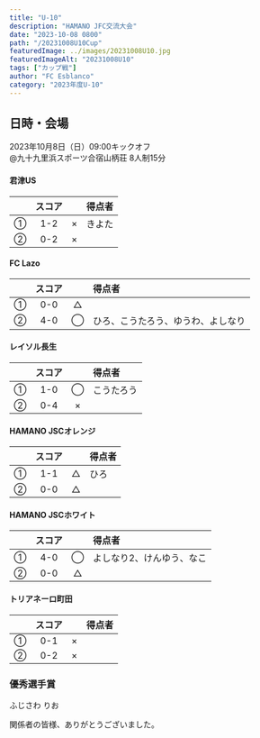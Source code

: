 ```yaml
---
title: "U-10"
description: "HAMANO JFC交流大会"
date: "2023-10-08 0800"
path: "/20231008U10Cup"
featuredImage: ../images/20231008U10.jpg
featuredImageAlt: "20231008U10"
tags: ["カップ戦"]
author: "FC Esblanco"
category: "2023年度U-10"
---
```


## 日時・会場

2023年10月8日（日）09:00キックオフ  
@九十九里浜スポーツ合宿山柄荘
8人制15分

#### 君津US

|| スコア |   |得点者 | 
|:-|:------:|:-:|:-|
|①|1-2|×|きよた|
|②|0-2|×||

#### FC Lazo

|| スコア |   |得点者 | 
|:-|:------:|:-:|:-|
|①|0-0|△||
|②|4-0|◯|ひろ、こうたろう、ゆうわ、よしなり|

#### レイソル長生

|| スコア |   |得点者 | 
|:-|:------:|:-:|:-|
|①|1-0|◯|こうたろう|
|②|0-4|×||

#### HAMANO JSCオレンジ

|| スコア |   |得点者 | 
|:-|:------:|:-:|:-|
|①|1-1|△|ひろ|
|②|0-0|△||

#### HAMANO JSCホワイト

|| スコア |   |得点者 | 
|:-|:------:|:-:|:-|
|①|4-0|◯|よしなり2、けんゆう、なこ|
|②|0-0|△||

#### トリアネーロ町田

|| スコア |   |得点者 | 
|:-|:------:|:-:|:-|
|①|0-1|×||
|②|0-2|×||

### 優秀選手賞

ふじさわ りお

関係者の皆様、ありがとうございました。